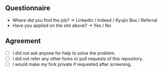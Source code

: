 ## Questionnaire
- Where did you find the job? -> LinkedIn / Indeed / Kyujin Box / Referral
- Have you applied on the site above? -> Yes / No

## Agreement
- [ ] I did not ask anyone for help to solve the problem.
- [ ] I did not refer any other forks or pull requests of this repository.
- [ ] I would make my fork private if requested after screening.
